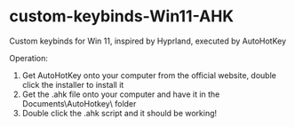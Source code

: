 # custom-keybinds-Win11-AHK
Custom keybinds for Win 11, inspired by Hyprland, executed by AutoHotKey

Operation:
1. Get AutoHotKey onto your computer from the official website, double click the installer to install it
2. Get the .ahk file onto your computer and have it in the Documents\AutoHotkey\ folder
3. Double click the .ahk script and it should be working!
